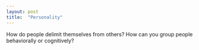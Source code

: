 ```yaml
---
layout: post
title:  "Personality"
---
```


How do people delimit themselves from others? 
How can you group people behaviorally or cognitively? 
